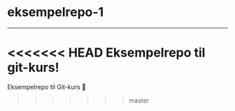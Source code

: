 # eksempelrepo-1

---

<<<<<<< HEAD
Eksempelrepo til git-kurs!
=======
Eksempelrepo til Git-kurs 🎉
>>>>>>> master

